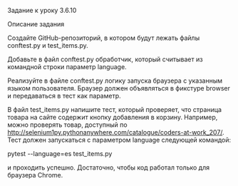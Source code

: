 Задание к уроку 3.6.10

Описание задания

Создайте GitHub-репозиторий, в котором будут лежать файлы conftest.py и test_items.py.

Добавьте в файл conftest.py обработчик, который считывает из командной строки параметр language.

Реализуйте в файле conftest.py логику запуска браузера с указанным языком пользователя. Браузер должен объявляться в фикстуре browser и передаваться в тест как параметр.

В файл test_items.py напишите тест, который проверяет, что страница товара на сайте содержит кнопку добавления в корзину. Например, можно проверять товар, доступный по http://selenium1py.pythonanywhere.com/catalogue/coders-at-work_207/.
Тест должен запускаться с параметром language следующей командой:

pytest --language=es test_items.py

и проходить успешно. Достаточно, чтобы код работал только для браузера Сhrome.
